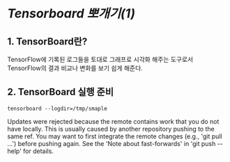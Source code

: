 *<a> Tensorboard 뽀개기(1)* </a>
==================================

## 1. TensorBoard란?
TensorFlow에 기록된 로그들을 토대로 그래프로 시각화 해주는 도구로서  
TensorFlow의 결과 비교나 변화를 보기 쉽게 해준다.

## 2. TensorBoard 실행 준비


```commandline
tensorboard --logdir=/tmp/smaple
```


 Updates were rejected because the remote contains work that you do
not have locally. This is usually caused by another repository pushing
 to the same ref. You may want to first integrate the remote changes
(e.g., 'git pull ...') before pushing again.
See the 'Note about fast-forwards' in 'git push --help' for details.

